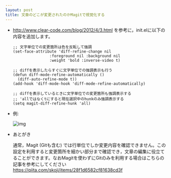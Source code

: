 ```yaml
---
layout: post
title: 文章のどこが変更されたのかMagitで視覚化する
---
```


-   <http://www.clear-code.com/blog/2012/4/3.html> を参考に，init.elに以下の内容を追加します。
    
        ;; 文字単位での変更箇所は色を反転して強調
        (set-face-attribute 'diff-refine-change nil
                        :foreground nil :background nil
                        :weight 'bold :inverse-video t)
        
        ;; diffを表示したらすぐに文字単位での強調表示も行う
        (defun diff-mode-refine-automatically ()
          (diff-auto-refine-mode t))
        (add-hook 'diff-mode-hook 'diff-mode-refine-automatically)
        
        ;; diffを表示しているときに文字単位での変更箇所も強調表示する
        ;; 'allではなくtにすると現在選択中のhunkのみ強調表示する
        (setq magit-diff-refine-hunk 'all)

-   例: 
    
    ![img](01.png)

-   あとがき
    
    通常，Magit (Gitも含む) では行単位でしか変更内容を確認できません。この設定を利用すると変更箇所を細かい部分まで確認でき，文章の編集に役立てることができます。なおMagitを使わずにGitのみを利用する場合はこちらの記事を参考にしてください <https://qiita.com/skoji/items/28f1d6582cf81638cd3f>
